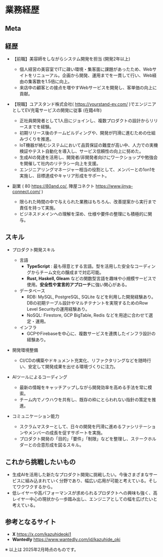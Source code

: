 # 業務経歴

## Meta



## 経歴

- 【前職】美容師をしながらシステム開発を担当 (開発2年以上)
	- 個人経営の美容室でITに疎い環境・集客面に課題があったため、Webサイトをリニューアル。企画から開発、運用までを一貫して行い、Web経由の集客数を1.5倍に向上。
	- 来店中の顧客との接点を増やすWebサービスを開発し、客単価の向上に貢献。

- 【現職】ユアスタンド株式会社( https://yourstand-ev.com/ )でエンジニアとしてEV充電サービスの開発に従事 (在籍4年)
	- 正社員開発者として1人目にジョインし、複数プロダクトの設計からリリースまでを経験。
	- 初期リリース後のチームビルディングや、開発が円滑に進むための仕組みづくりを推進。
	- IoT機器が絡むシステムにおいて品質保証の難度が高い中、人力での実機検証やテスト自動化を導入し、サービス信頼性の向上に努めた。
	- 生成AIの発達を活用し、開発者/非開発者向けにワークショップや勉強会を開催して社内のリテラシー向上を支援。
	- エンジニアリングマネージャー相当の役割として、メンバーとの1on1を実施し、目標達成やキャリア形成をサポート。

- 副業 ( 80 https://80and.co/, 陣屋コネクト https://www.jinya-connect.com/ )
	- 限られた時間の中で与えられた業務はもちろん、改善提案から実行まで責任を持って実施。
	- ビジネスドメインへの理解を深め、仕様や要件の整理にも積極的に関与。

## スキル

- プロダクト開発スキル
	- 言語
		- **TypeScript** : 最も得意とする言語。型を活用した安全なコーディングからチーム文化の醸成まで対応可能。
		- **Rust, Haskell, Gleam** などの関数型言語を趣味や小規模サービスで使用。**安全性や宣言的アプローチ**に強い関心がある。
	- データベース
		- RDB: MySQL, PostgreSQL, SQLite などを利用した開発経験あり。DBの初期テーブル設計やマルチテナントを実現するためのRow Level Securityの運用経験あり。
		- NoSQL: Firestore, GCP BigTable, Redis などを用途に合わせて選定・運用。
	- インフラ
		- GCPやFirebaseを中心に、複数サービスを連携したインフラ設計の経験あり。

- 開発環境整備
	- CI/CDの構築やドキュメント充実化、リファクタリングなどを随時行い、安定して開発成果を出せる環境づくりに注力。

- AIツールによるコーディング
	- 最新の情報をキャッチアップしながら開発効率を高める手法を常に模索。
	- チーム内でノウハウを共有し、既存の枠にとらわれない指針の策定を推進。

- コミュニケーション能力
	- スクラムマスターとして、日々の開発を円滑に進めるファシリテーションやメンバーの成長を促すサポートを実施。
	- プロダクト開発の「目的」「要件」「制限」などを整理し、ステークホルダーとの合意形成を図るスキル。

## これから挑戦したいもの

- 生成AIを活用した新たなプロダクト開発に挑戦したい。今後さまざまなサービスに組み込まれていく分野であり、幅広い応用が可能と考えている。そしてワクワクするから。
- 低レイヤーや高パフォーマンスが求められるプロダクトへの興味も強く、高レイヤー中心の現状から一歩踏み出し、エンジニアとしての幅を広げたいと考えている。

## 参考となるサイト

- **X** https://x.com/kazuhideoki1
- **Wantedly** https://www.wantedly.com/id/kazuhide_oki

※ 以上は 2025年2月時点のものです。
